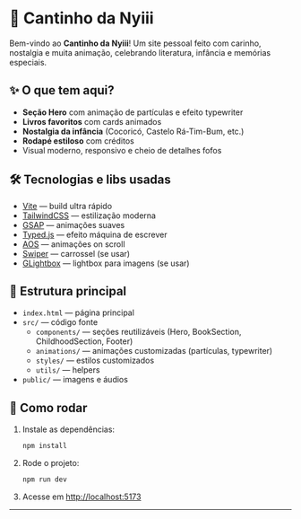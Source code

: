 # 🌸 Cantinho da Nyiii

Bem-vindo ao **Cantinho da Nyiii**! Um site pessoal feito com carinho, nostalgia e muita animação, celebrando literatura, infância e memórias especiais.

## ✨ O que tem aqui?
- **Seção Hero** com animação de partículas e efeito typewriter
- **Livros favoritos** com cards animados
- **Nostalgia da infância** (Cocoricó, Castelo Rá-Tim-Bum, etc.)
- **Rodapé estiloso** com créditos
- Visual moderno, responsivo e cheio de detalhes fofos

## 🛠️ Tecnologias e libs usadas
- [Vite](https://vitejs.dev/) — build ultra rápido
- [TailwindCSS](https://tailwindcss.com/) — estilização moderna
- [GSAP](https://greensock.com/gsap/) — animações suaves
- [Typed.js](https://mattboldt.com/demos/typed-js/) — efeito máquina de escrever
- [AOS](https://michalsnik.github.io/aos/) — animações on scroll
- [Swiper](https://swiperjs.com/) — carrossel (se usar)
- [GLightbox](https://biati-digital.github.io/glightbox/) — lightbox para imagens (se usar)

## 📁 Estrutura principal
- `index.html` — página principal
- `src/` — código fonte
  - `components/` — seções reutilizáveis (Hero, BookSection, ChildhoodSection, Footer)
  - `animations/` — animações customizadas (partículas, typewriter)
  - `styles/` — estilos customizados
  - `utils/` — helpers
- `public/` — imagens e áudios

## 🚀 Como rodar
1. Instale as dependências:
   ```bash
   npm install
   ```
2. Rode o projeto:
   ```bash
   npm run dev
   ```
3. Acesse em [http://localhost:5173](http://localhost:5173)

---

